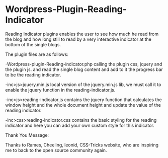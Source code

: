 # Wordpress-Plugin-Reading-Indicator
Reading Indicator plugins enables the user to see how much he read from the blog and how long still to read by a very interactive indicator at the bottom of the single blogs.

The plugin files are as follows:

-Wordpress-plugin-Reading-indicator.php calling the plugin css, jquery and the plugin js. and read the single blog content and add to it the progress bar to be the reading indicator. 

-inc>js>jquery.min.js local version of the jquery.min.js lib, we must call it to enable the jquery function in the reading-indicator.js. 

-inc>js>reading-indicator.js contains the jquery function that calculates the window height and the whole document height and update the value of the reading indicator. 

-inc>css>reading-indicator.css contains the basic styling for the reading indicator and here you can add your own custom style for this indicator. 

Thank You Message:

Thanks to Rames, Cheeling, leonid, CSS-Tricks website, who are inspiring me to back to the open source community again.

